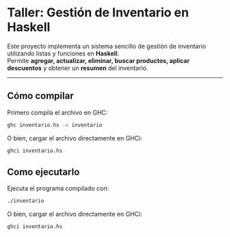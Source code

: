 #  Taller: Gestión de Inventario en Haskell

Este proyecto implementa un sistema sencillo de gestión de inventario utilizando listas y funciones en **Haskell**.  
Permite **agregar, actualizar, eliminar, buscar productos, aplicar descuentos** y obtener un **resumen** del inventario.

---

##  Cómo compilar

Primero compila el archivo en GHC:

```bash
ghc inventario.hs -o inventario
```
O bien, cargar el archivo directamente en GHCi:
```bash
ghci inventario.hs
```

## Como ejecutarlo
Ejecuta el programa compilado con:

```bash
./inventario
```
O bien, cargar el archivo directamente en GHCi:
```bash
ghci inventario.hs
```
